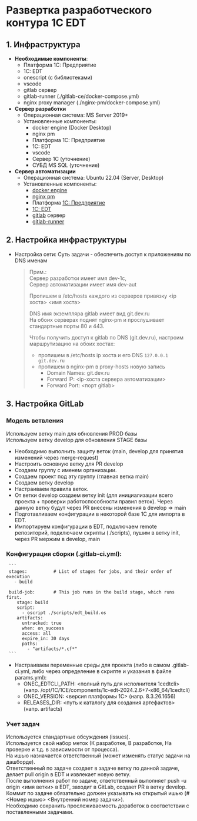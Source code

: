 # Развертка разработческого контура 1С EDT
## 1. Инфраструктура
   - <b>Необходимые компоненты</b>:
      - Платформа 1С: Предприятие
      - 1C: EDT
      - onescript (с библиотеками)
      - vscode
      - gitlab сервер
      - gitlab-runner (./gitlab-ce/docker-compose.yml)
      - nginx proxy manager (./nginx-pm/docker-compose.yml)
   - <b>Сервер разработки</b>
     - Операционная система: MS Server 2019+
     - Установленные компоненты:
         - docker engine (Docker Desktop)
         - nginx pm
         - Платформа 1С: Предприятие
         - 1C: EDT
         - vscode
         - Сервер 1С (уточнение)
         - СУБД MS SQL (уточнение)
   - <b>Сервер автоматизации</b>
     - Операционная система: Ubuntu 22.04 (Server, Desktop)
     - Установленные компоненты:
         - [docker engine](https://docs.docker.com/engine/install/)
         - [nginx pm](https://nginxproxymanager.com/setup/)
         - Платформа [1С: Предприятие](https://releases.1c.ru/project/Platform83)
         - [1C: EDT](https://releases.1c.ru/project/DevelopmentTools10)
         - [gitlab](https://docs.gitlab.com/install/package/) сервер
         - [gitlab-runner](https://docs.gitlab.com/runner/install/linux-repository/)

## 2. Настройка инфраструктуры
   - Настройка сети:
     Суть задачи - обеспечить доступ к приложениям по DNS именам
     > Прим.: \
     > Сервер разработки имеет имя dev-1c, \
     > Сервер автоматизации имеет имя dev-aut
     >
     > Пропишем в /etc/hosts каждого из серверов привязку <ip хоста> <имя хоста>
     > 
     > DNS имя экземпляра gitlab имеет вид git.dev.ru \
     > На обоих серверах поднят nginx-pm и прослушивает стандартные порты 80 и 443.
     >
     > Чтобы получить доступ к gitlab по DNS (git.dev.ru), настроим маршрутизацию на обоих хостах:
     > - пропишем в /etc/hosts ip хоста и его DNS ```127.0.0.1 git.dev.ru```
     > - пропишем в nginx-pm в proxy-hosts новую запись
     >   - Domain Names: git.dev.ru
     >   - Forward IP: <ip-хоста сервера автоматизации>
     >   - Forward Port: <порт gitlab>
     >
## 3. Настройка GitLab

   ### Модель ветвления
   Используем ветку main для обновления PROD базы \
   Используем ветку develop для обновления STAGE базы
   - Необходимо выполнить защиту веток (main, develop для принятия изменений через merge-request)
   - Настроить основную ветку для PR develop
   - Создаем группу с именем организации.
   - Создаем проект под эту группу (главная ветка main)
   - Создаем ветку develop
   - Настраиваем правила веток.
   - От ветки develop создаем ветку init (для инициализации всего проекта + проверки работоспособности правил веток). Через данную ветку будут через PR внесены изменения в develop => main
   - Подготавливаем конфигурации в некоторой базе 1С для импорта в EDT.
   - Импортируем конфигурации в EDT, подключаем remote репозиторий, подключаем скрипты (./scripts), пушим в ветку init, через PR мержим в develop, main
   
   ### Конфигурация сборки (.gitlab-ci.yml):
     ```
     stages:          # List of stages for jobs, and their order of execution
       - build
      
     build-job:       # This job runs in the build stage, which runs first.
        stage: build
        script:
          - oscript ./scripts/edt_build.os
        artifacts:
          untracked: true
          when: on_success
          access: all
          expire_in: 30 days
          paths:
            - "artifacts/*.cf*"
     ```
   - Настраиваем переменные среды для проекта (либо в самом .gitlab-ci.yml, либо через определение в скрипте и указания в файле params.yml):
     - ONEC_EDTCLI_PATH: <полный путь для исполнителя 1cedtcli> (напр. /opt/1C/1CE/components/1c-edt-2024.2.6+7-x86_64/1cedtcli)
     - ONEC_VERSION:     <версия платформы 1С> (напр. 8.3.26.1656)
     - RELEASES_DIR:     <путь к каталогу для создания артефактов>  (напр. artifacts)

   ### Учет задач
   Используется стандартные обсуждения (issues). \
   Используется свой набор меток (К разработке, В разработке, На проверке и т.д. в зависимости от процесса). \
   На ишью назначается ответственный (может изменять статус задачи на дашборде). \
   Ответственный по задаче создает в задаче ветку по данной задаче, делает pull origin в EDT и извлекает новую ветку.  \
   После выполнения работ по задаче, ответственный выполняет push -u origin <имя ветки> в EDT, заходит в GitLab, создает PR в ветку develop. \
   Коммит по задаче обязательно должен указывать на открытый ишью (#<Номер ишью> <Внутренний номер задачи>). \
   Необходимо сохранить прослеживаемость доработок в соответствии с поставленными задачами.
   


